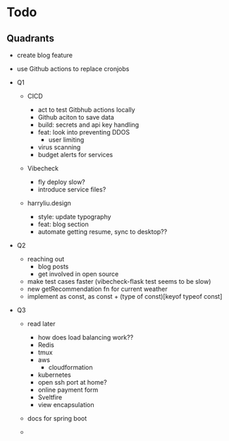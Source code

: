 # Todo

## Quadrants

- create blog feature
- use Github actions to replace cronjobs

- Q1

  - CICD

    - act to test Gitbhub actions locally
    - Github aciton to save data
    - build: secrets and api key handling
    - feat: look into preventing DDOS
      - user limiting
    - virus scanning
    - budget alerts for services

  - Vibecheck

    - fly deploy slow?
    - introduce service files?

  - harryliu.design

    - style: update typography
    - feat: blog section
    - automate getting resume, sync to desktop??

- Q2

  - reaching out
    - blog posts
    - get involved in open source
  - make test cases faster (vibecheck-flask test seems to be slow)
  - new getRecommendation fn for current weather
  - implement as const, as const + (type of const)[keyof typeof const]

- Q3

  - read later

    - how does load balancing work??
    - Redis
    - tmux
    - aws
      - cloudformation
    - kubernetes
    - open ssh port at home?
    - online payment form
    - Sveltfire
    - view encapsulation

  - docs for spring boot
  -
